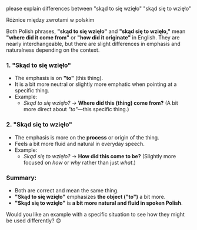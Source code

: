 please explain differences between "skąd to się wzięło" "skąd się to wzięło"

Różnice między zwrotami w polskim

Both Polish phrases, **"skąd to się wzięło"** and **"skąd się to wzięło,"** mean **"where did it come from"** or **"how did it originate"** in English. They are nearly interchangeable, but there are slight differences in emphasis and naturalness depending on the context.

### **1. "Skąd to się wzięło"**
- The emphasis is on **"to"** (this thing).  
- It is a bit more neutral or slightly more emphatic when pointing at a specific thing.
- Example:  
  - *Skąd to się wzięło?* → **Where did this (thing) come from?** (A bit more direct about *"to"*—this specific thing.)

### **2. "Skąd się to wzięło"**
- The emphasis is more on the **process** or origin of the thing.  
- Feels a bit more fluid and natural in everyday speech.
- Example:  
  - *Skąd się to wzięło?* → **How did this come to be?** (Slightly more focused on *how* or *why* rather than just *what*.)

### **Summary:**
- Both are correct and mean the same thing.
- **"Skąd to się wzięło"** emphasizes **the object ("to")** a bit more.
- **"Skąd się to wzięło"** is **a bit more natural and fluid in spoken Polish**.

Would you like an example with a specific situation to see how they might be used differently? 😊
